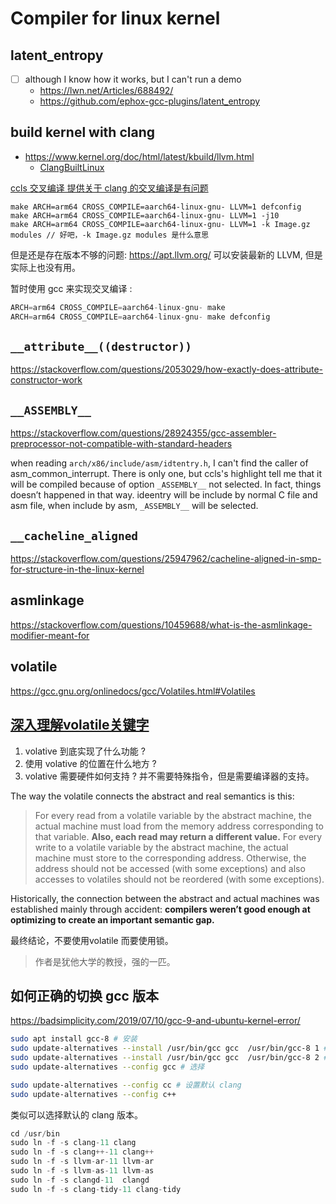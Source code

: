 # Compiler for linux kernel

## latent_entropy
- [ ] although I know how it works, but I can't run a demo
   - https://lwn.net/Articles/688492/
   - https://github.com/ephox-gcc-plugins/latent_entropy

## build kernel with clang
- https://www.kernel.org/doc/html/latest/kbuild/llvm.html
    - [ClangBuiltLinux](https://github.com/ClangBuiltLinux/tc-build)

[ccls 交叉编译 提供关于 clang 的交叉编译是有问题](https://github.com/MaskRay/ccls/wiki/Example-Projects)
```
make ARCH=arm64 CROSS_COMPILE=aarch64-linux-gnu- LLVM=1 defconfig
make ARCH=arm64 CROSS_COMPILE=aarch64-linux-gnu- LLVM=1 -j10
make ARCH=arm64 CROSS_COMPILE=aarch64-linux-gnu- LLVM=1 -k Image.gz modules // 好吧，-k Image.gz modules 是什么意思
```

但是还是存在版本不够的问题: https://apt.llvm.org/ 可以安装最新的 LLVM, 但是实际上也没有用。

暂时使用 gcc 来实现交叉编译 :
```c
ARCH=arm64 CROSS_COMPILE=aarch64-linux-gnu- make
ARCH=arm64 CROSS_COMPILE=aarch64-linux-gnu- make defconfig
```

## `__attribute__((destructor))`

https://stackoverflow.com/questions/2053029/how-exactly-does-attribute-constructor-work

## `__ASSEMBLY__`

https://stackoverflow.com/questions/28924355/gcc-assembler-preprocessor-not-compatible-with-standard-headers

when reading `arch/x86/include/asm/idtentry.h`,
I can't find the caller of asm_common_interrupt.
There is only one, but ccls's highlight tell me that it will be compiled because of option `_ASSEMBLY__` not selected.
In fact, things doesn’t happened in that way.
ideentry will be include by normal C file and asm file,
when include by asm, `_ASSEMBLY__` will be selected.

## `__cacheline_aligned`

https://stackoverflow.com/questions/25947962/cacheline-aligned-in-smp-for-structure-in-the-linux-kernel

## asmlinkage
https://stackoverflow.com/questions/10459688/what-is-the-asmlinkage-modifier-meant-for


## volatile
https://gcc.gnu.org/onlinedocs/gcc/Volatiles.html#Volatiles

## [深入理解volatile关键字](https://blog.regehr.org/archives/28)
1. volative 到底实现了什么功能 ?
2. 使用 volative 的位置在什么地方 ? 
3. volative 需要硬件如何支持 ? 并不需要特殊指令，但是需要编译器的支持。

The way the volatile connects the abstract and real semantics is this:
> For every read from a volatile variable by the abstract machine, the actual machine must load from the memory address corresponding to that variable.  **Also, each read may return a different value.**  For every write to a volatile variable by the abstract machine, the actual machine must store to the corresponding address.  Otherwise, the address should not be accessed (with some exceptions) and also accesses to volatiles should not be reordered (with some exceptions).

Historically, the connection between the abstract and actual machines was established mainly through accident: **compilers weren’t good enough at optimizing to create an important semantic gap.**


最终结论，不要使用volatile 而要使用锁。

> 作者是犹他大学的教授，强的一匹。



## 如何正确的切换 gcc 版本
https://badsimplicity.com/2019/07/10/gcc-9-and-ubuntu-kernel-error/

```sh
sudo apt install gcc-8 # 安装
sudo update-alternatives --install /usr/bin/gcc gcc  /usr/bin/gcc-8 1 # 添加 alternatives
sudo update-alternatives --install /usr/bin/gcc gcc  /usr/bin/gcc-8 2 # 添加 alternatives
sudo update-alternatives --config gcc # 选择

sudo update-alternatives --config cc # 设置默认 clang
sudo update-alternatives --config c++
```
类似可以选择默认的 clang 版本。

```c
cd /usr/bin
sudo ln -f -s clang-11 clang
sudo ln -f -s clang++-11 clang++
sudo ln -f -s llvm-ar-11 llvm-ar
sudo ln -f -s llvm-as-11 llvm-as
sudo ln -f -s clangd-11  clangd
sudo ln -f -s clang-tidy-11 clang-tidy
```
